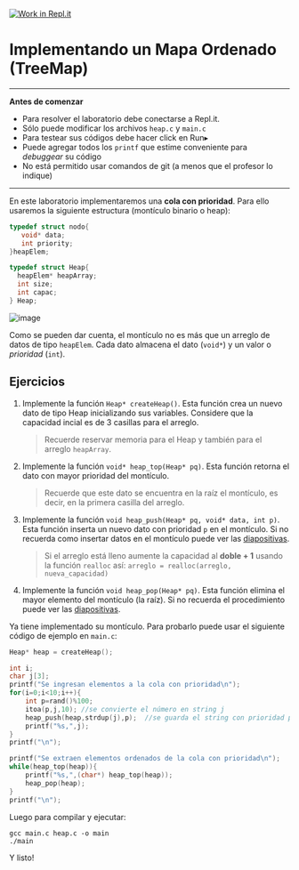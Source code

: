 [![Work in Repl.it](https://classroom.github.com/assets/work-in-replit-14baed9a392b3a25080506f3b7b6d57f295ec2978f6f33ec97e36a161684cbe9.svg)](https://classroom.github.com/online_ide?assignment_repo_id=3454645&assignment_repo_type=AssignmentRepo)

Implementando un Mapa Ordenado (TreeMap)
=====

---
**Antes de comenzar**

* Para resolver el laboratorio debe conectarse a Repl.it. 
* Sólo puede modificar los archivos `heap.c` y `main.c`
* Para testear sus códigos debe hacer click en Run▸
* Puede agregar todos los `printf` que estime conveniente para *debuggear* su código
* No está permitido usar comandos de git (a menos que el profesor lo indique)

---



En este laboratorio implementaremos una **cola con prioridad**. Para ello usaremos la siguiente estructura (montículo binario o heap):

````c
typedef struct nodo{
   void* data;
   int priority;
}heapElem;

typedef struct Heap{
  heapElem* heapArray;
  int size;
  int capac;
} Heap;
````

![image](https://i.ibb.co/VM5CM3H/image.png)

Como se pueden dar cuenta, el montículo no es más que un arreglo de datos de tipo `heapElem`. Cada dato almacena el dato (`void*`) y un valor o *prioridad* (`int`).

Ejercicios
----

1. Implemente la función `Heap* createHeap()`. Esta función crea un nuevo dato de tipo Heap inicializando sus variables. Considere que la capacidad incial es de 3 casillas para el arreglo.
   > Recuerde reservar memoria para el Heap y también para el arreglo `heapArray`.

2. Implemente la función `void* heap_top(Heap* pq)`. Esta función retorna el dato con mayor prioridad del montículo. 
    > Recuerde que este dato se encuentra en la raíz el montículo, es decir, en la primera casilla del arreglo.

3. Implemente la función `void heap_push(Heap* pq, void* data, int p)`. Esta función inserta un nuevo dato con prioridad `p` en el montículo. Si no recuerda como insertar datos en el montículo puede ver las [diapositivas](https://docs.google.com/presentation/d/1ZjXWMf6g05WdICqvno_oyRvorjAThABgbRGbEqc7mYU/edit#slide=id.g55ac49ed61_0_167).

    > Si el arreglo está lleno aumente la capacidad al **doble + 1** usando la función `realloc` así:
    > `arreglo = realloc(arreglo, nueva_capacidad)`

4. Implemente la función `void heap_pop(Heap* pq)`. Esta función elimina el mayor elemento del montículo (la raíz). Si no recuerda el procedimiento puede ver las [diapositivas](https://docs.google.com/presentation/d/1ZjXWMf6g05WdICqvno_oyRvorjAThABgbRGbEqc7mYU/edit#slide=id.g10c6e3d52b_0_98).

Ya tiene implementado su montículo.
Para probarlo puede usar el siguiente código de ejemplo en `main.c`:
````c
Heap* heap = createHeap();

int i;
char j[3];
printf("Se ingresan elementos a la cola con prioridad\n");
for(i=0;i<10;i++){
    int p=rand()%100;
    itoa(p,j,10); //se convierte el número en string j
    heap_push(heap,strdup(j),p);  //se guarda el string con prioridad p
    printf("%s,",j);
}
printf("\n");

printf("Se extraen elementos ordenados de la cola con prioridad\n");
while(heap_top(heap)){
    printf("%s,",(char*) heap_top(heap));
    heap_pop(heap);
}
printf("\n");
````

Luego para compilar y ejecutar:

    gcc main.c heap.c -o main
    ./main 

Y listo!
